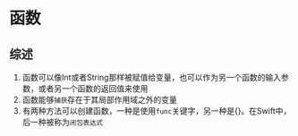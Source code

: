 # 函数

## 综述

1. 函数可以像Int或者String那样被赋值给变量，也可以作为另一个函数的输入参数，或者另一个函数的返回值来使用
2. 函数能够`捕获`存在于其局部作用域之外的变量
3. 有两种方法可以创建函数，一种是使用`func`关键字，另一种是{}。在Swift中，后一种被称为`闭包表达式`